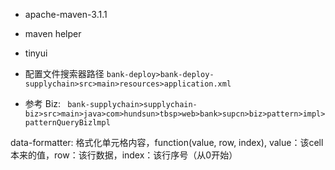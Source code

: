 * apache-maven-3.1.1
* maven helper
* tinyui

* 配置文件搜索器路径
```bank-deploy>bank-deploy-supplychain>src>main>resources>application.xml```
* 参考  Biz:
``` bank-supplychain>supplychain-biz>src>main>java>com>hundsun>tbsp>web>bank>supcn>biz>pattern>impl>patternQueryBizlmpl```

data-formatter:
格式化单元格内容，function(value, row, index), value：该cell本来的值，row：该行数据，index：该行序号（从0开始）

